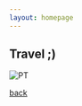 ```yaml
---
layout: homepage
---
```


## Travel ;)


![PT](https://shuang-jie.github.io/assets/img/PT1.jpg)

[back](./)

